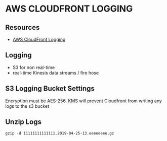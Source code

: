 # AWS CLOUDFRONT LOGGING

## Resources

- [AWS CloudFront Logging](https://docs.aws.amazon.com/AmazonCloudFront/latest/DeveloperGuide/logging.html)

## Logging
- S3 for non real-time
- real-time Kinesis data streams / fire hose

## S3 Logging Bucket Settings

Encryption must be AES-256. KMS will prevent Cloudfront from writing any logs to the s3 bucket

## Unzip Logs

```console
gzip -d 11111111111111.2019-04-25-13.eeeeeeee.gz
```